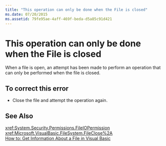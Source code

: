 ```yaml
---
title: "This operation can only be done when the File is closed"
ms.date: 07/20/2015
ms.assetid: 79fe95ae-4aff-469f-beda-d5a85c91d421
---
```

# This operation can only be done when the File is closed
When a file is open, an attempt has been made to perform an operation that can only be performed when the file is closed.  
  
## To correct this error  
  
-   Close the file and attempt the operation again.  
  
## See Also  
 <xref:System.Security.Permissions.FileIOPermission>  
 <xref:Microsoft.VisualBasic.FileSystem.FileClose%2A>  
 [How to: Get Information About a File in Visual Basic](https://msdn.microsoft.com/library/ca0720ec-f40e-4c11-9748-0ce1685c78f0)
